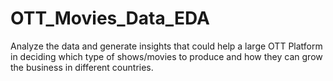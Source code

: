 # OTT_Movies_Data_EDA
Analyze the data and generate insights that could help a large OTT Platform in deciding which type of shows/movies to produce and how they can grow the business in different countries.
